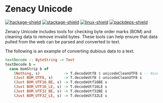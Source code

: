 # Zenacy Unicode

[![hackage-shield][]][hackage-version]
[![stackage-shield][]][stackage-version]
[![linux-shield][]][linux-build]
[![packdeps-shield][]][packdeps]

Zenacy Unicode includes tools for checking byte order marks (BOM) and
cleaning data to remove invalid bytes.  These tools can help ensure that
data pulled from the web can be parsed and converted to text.

The following is an example of converting dubious data to a text.

```haskell
textDecode :: ByteString -> Text
textDecode b =
  case bomStrip b of
    (Nothing, s)           -> T.decodeUtf8 $ unicodeCleanUTF8 s -- Assume UTF8
    (Just BOM_UTF8, s)     -> T.decodeUtf8 $ unicodeCleanUTF8 s
    (Just BOM_UTF16_BE, s) -> T.decodeUtf16BE s
    (Just BOM_UTF16_LE, s) -> T.decodeUtf16LE s
    (Just BOM_UTF32_BE, s) -> T.decodeUtf32BE s
    (Just BOM_UTF32_LE, s) -> T.decodeUtf32LE s
```

[hackage-shield]: https://img.shields.io/hackage/v/zenacy-unicode.svg?label=Hackage
[hackage-version]: https://hackage.haskell.org/package/zenacy-unicode
[stackage-shield]: https://www.stackage.org/package/zenacy-unicode/badge/nightly?label=Stackage
[stackage-version]: https://www.stackage.org/package/zenacy-unicode
[linux-shield]: https://img.shields.io/travis/com/mlcfp/zenacy-unicode?label=Linux%20build
[linux-build]: https://travis-ci.org/mlcfp/zenacy-unicode
[packdeps-shield]: https://img.shields.io/hackage-deps/v/zenacy-unicode.svg?maxAge=3600
[packdeps]: http://packdeps.haskellers.com/feed?needle=zenacy-unicode

